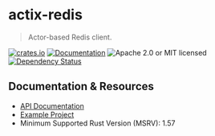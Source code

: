 # actix-redis

> Actor-based Redis client.

<!-- prettier-ignore-start -->

[![crates.io](https://img.shields.io/crates/v/actix-redis?label=latest)](https://crates.io/crates/actix-redis)
[![Documentation](https://docs.rs/actix-redis/badge.svg?version=0.13.0)](https://docs.rs/actix-redis/0.13.0)
![Apache 2.0 or MIT licensed](https://img.shields.io/crates/l/actix-redis)
[![Dependency Status](https://deps.rs/crate/actix-redis/0.13.0/status.svg)](https://deps.rs/crate/actix-redis/0.13.0)

<!-- prettier-ignore-end -->

## Documentation & Resources

- [API Documentation](https://docs.rs/actix-redis)
- [Example Project](https://github.com/actix/examples/tree/master/auth/redis-session)
- Minimum Supported Rust Version (MSRV): 1.57
